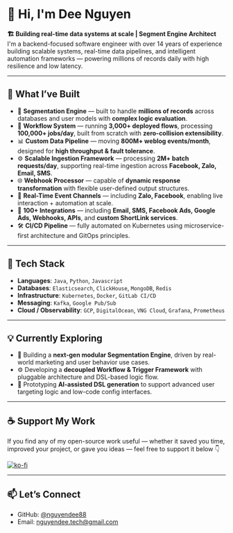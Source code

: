 # 👋 Hi, I'm Dee Nguyen

**🏗️ Building real-time data systems at scale | Segment Engine Architect**  
I'm a backend-focused software engineer with over 14 years of experience building scalable systems, real-time data pipelines, and intelligent automation frameworks — powering millions of records daily with high resilience and low latency.

---

## 🚀 What I’ve Built

- 🧠 **Segmentation Engine** — built to handle **millions of records** across databases and user models with **complex logic evaluation**.
- 🧩 **Workflow System** — running **3,000+ deployed flows**, processing **100,000+ jobs/day**, built from scratch with **zero-collision extensibility**.
- 📊 **Custom Data Pipeline** — moving **800M+ weblog events/month**, designed for **high throughput & fault tolerance**.
- ⚙️ **Scalable Ingestion Framework** — processing **2M+ batch requests/day**, supporting real-time ingestion across **Facebook, Zalo, Email, SMS**.
- 🌐 **Webhook Processor** — capable of **dynamic response transformation** with flexible user-defined output structures.
- 📡 **Real-Time Event Channels** — including **Zalo, Facebook**, enabling live interaction + automation at scale.
- 🔌 **100+ Integrations** — including **Email, SMS, Facebook Ads, Google Ads, Webhooks, APIs**, and **custom ShortLink services**.
- 🛠️ **CI/CD Pipeline** — fully automated on Kubernetes using microservice-first architecture and GitOps principles.

---

## 🧰 Tech Stack

- **Languages**: `Java`, `Python`, `Javascript`  
- **Databases**: `Elasticsearch`, `ClickHouse`, `MongoDB`, `Redis`  
- **Infrastructure**: `Kubernetes`, `Docker`, `GitLab CI/CD`  
- **Messaging**: `Kafka`, `Google Pub/Sub`  
- **Cloud / Observability**: `GCP`, `DigitalOcean`, `VNG Cloud`, `Grafana`, `Prometheus`

---

## 💡 Currently Exploring

- 🧪 Building a **next-gen modular Segmentation Engine**, driven by real-world marketing and user behavior use cases.
- ⚙️ Developing a **decoupled Workflow & Trigger Framework** with pluggable architecture and DSL-based logic flow.
- 🤖 Prototyping **AI-assisted DSL generation** to support advanced user targeting logic and low-code config interfaces.

---

## ☕ Support My Work

If you find any of my open-source work useful — whether it saved you time, improved your project, or gave you ideas — feel free to support it below 👇

[![ko-fi](https://ko-fi.com/img/githubbutton_sm.svg)](https://ko-fi.com/nguyendee88)


---

## 📫 Let’s Connect

- GitHub: [@nguyendee88](https://github.com/nguyendee88)  
- Email: [nguyendee.tech@gmail.com](mailto:nguyendee.tech@gmail.com)
